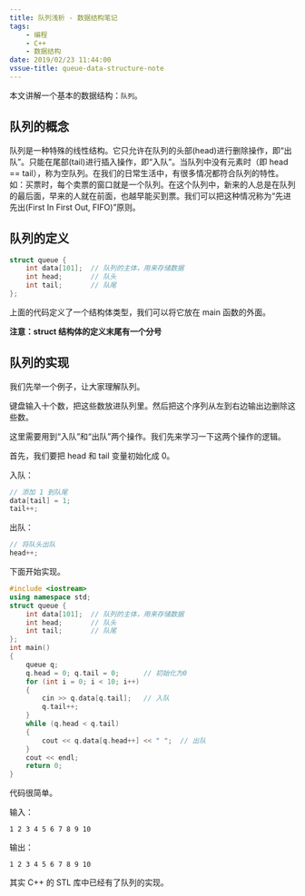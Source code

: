 ```yaml
---
title: 队列浅析 - 数据结构笔记
tags: 
    - 编程
    - C++
    - 数据结构
date: 2019/02/23 11:44:00
vssue-title: queue-data-structure-note
---
```


本文讲解一个基本的数据结构：`队列`。

<!-- More -->

## 队列的概念

队列是一种特殊的线性结构。它只允许在队列的头部(head)进行删除操作，即“出队”。只能在尾部(tail)进行插入操作，即“入队”。当队列中没有元素时（即 head == tail），称为空队列。在我们的日常生活中，有很多情况都符合队列的特性。如：买票时，每个卖票的窗口就是一个队列。在这个队列中，新来的人总是在队列的最后面，早来的人就在前面，也越早能买到票。我们可以把这种情况称为“先进先出(First In First Out, FIFO)”原则。

## 队列的定义

```cpp
struct queue {
    int data[101];  // 队列的主体，用来存储数据 
    int head;       // 队头
    int tail;       // 队尾
};
```

上面的代码定义了一个结构体类型，我们可以将它放在 main 函数的外面。

**注意：struct 结构体的定义末尾有一个分号**

## 队列的实现

我们先举一个例子，让大家理解队列。

键盘输入十个数，把这些数放进队列里。然后把这个序列从左到右边输出边删除这些数。

这里需要用到“入队”和“出队”两个操作。我们先来学习一下这两个操作的逻辑。

首先，我们要把 head 和 tail 变量初始化成 0。

入队：
```cpp
// 添加 1 到队尾
data[tail] = 1;
tail++;
```

出队：

```cpp
// 将队头出队
head++;
```

下面开始实现。

```cpp
#include <iostream>
using namespace std;
struct queue {
    int data[101];  // 队列的主体，用来存储数据 
    int head;       // 队头
    int tail;       // 队尾
};
int main()
{
	queue q;
	q.head = 0; q.tail = 0;      // 初始化为0
	for (int i = 0; i < 10; i++)
	{
		cin >> q.data[q.tail];   // 入队
		q.tail++;
	}
	while (q.head < q.tail)
	{
		cout << q.data[q.head++] << " ";  // 出队
	}
	cout << endl;
	return 0;
}
```

代码很简单。

输入：

```
1 2 3 4 5 6 7 8 9 10
```

输出：

```
1 2 3 4 5 6 7 8 9 10
```

其实 C++ 的 STL 库中已经有了队列的实现。